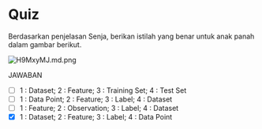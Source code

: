 # Quiz

Berdasarkan penjelasan Senja, berikan istilah yang benar untuk anak panah dalam gambar berikut.

![H9MxyMJ.md.png](https://iili.io/H9MxyMJ.md.png)

JAWABAN
- [ ] 1 : Dataset; 2 : Feature; 3 : Training Set; 4 : Test Set
- [ ] 1 : Data Point; 2 : Feature; 3 : Label; 4 : Dataset
- [ ] 1 : Feature; 2 : Observation; 3 : Label; 4 : Dataset
- [X] 1 : Dataset; 2 : Feature; 3 : Label; 4 : Data Point
